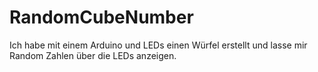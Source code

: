 # RandomCubeNumber
Ich habe mit einem Arduino und LEDs einen Würfel erstellt und lasse mir Random Zahlen über die LEDs anzeigen.
